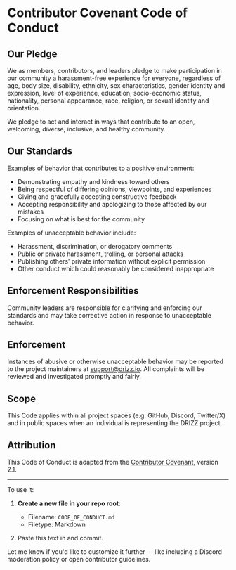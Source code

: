 # Contributor Covenant Code of Conduct

## Our Pledge

We as members, contributors, and leaders pledge to make participation in our community a harassment-free experience for everyone, regardless of age, body size, disability, ethnicity, sex characteristics, gender identity and expression, level of experience, education, socio-economic status, nationality, personal appearance, race, religion, or sexual identity and orientation.

We pledge to act and interact in ways that contribute to an open, welcoming, diverse, inclusive, and healthy community.

## Our Standards

Examples of behavior that contributes to a positive environment:

- Demonstrating empathy and kindness toward others
- Being respectful of differing opinions, viewpoints, and experiences
- Giving and gracefully accepting constructive feedback
- Accepting responsibility and apologizing to those affected by our mistakes
- Focusing on what is best for the community

Examples of unacceptable behavior include:

- Harassment, discrimination, or derogatory comments
- Public or private harassment, trolling, or personal attacks
- Publishing others’ private information without explicit permission
- Other conduct which could reasonably be considered inappropriate

## Enforcement Responsibilities

Community leaders are responsible for clarifying and enforcing our standards and may take corrective action in response to unacceptable behavior.

## Enforcement

Instances of abusive or otherwise unacceptable behavior may be reported to the project maintainers at [support@drizz.io](mailto:support@drizz.io). All complaints will be reviewed and investigated promptly and fairly.

## Scope

This Code applies within all project spaces (e.g. GitHub, Discord, Twitter/X) and in public spaces when an individual is representing the DRIZZ project.

## Attribution

This Code of Conduct is adapted from the [Contributor Covenant](https://www.contributor-covenant.org), version 2.1.

---

To use it:

1. **Create a new file in your repo root**:  
   - Filename: `CODE_OF_CONDUCT.md`  
   - Filetype: Markdown

2. Paste this text in and commit.

Let me know if you'd like to customize it further — like including a Discord moderation policy or open contributor guidelines.
